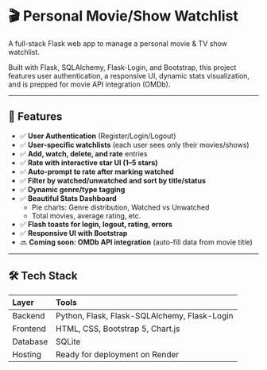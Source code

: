 # 🎬 Personal Movie/Show Watchlist

A full-stack Flask web app to manage a personal movie & TV show watchlist.

Built with Flask, SQLAlchemy, Flask-Login, and Bootstrap, this project features user authentication, a responsive UI, dynamic stats visualization, and is prepped for movie API integration (OMDb).

---

## 🚀 Features

- ✅ **User Authentication** (Register/Login/Logout)
- ✅ **User-specific watchlists** (each user sees only their movies/shows)
- ✅ **Add, watch, delete, and rate** entries
- ✅ **Rate with interactive star UI (1–5 stars)**
- ✅ **Auto-prompt to rate after marking watched**
- ✅ **Filter by watched/unwatched and sort by title/status**
- ✅ **Dynamic genre/type tagging**
- ✅ **Beautiful Stats Dashboard**
  - Pie charts: Genre distribution, Watched vs Unwatched
  - Total movies, average rating, etc.
- ✅ **Flash toasts for login, logout, rating, errors**
- ✅ **Responsive UI with Bootstrap**
- 🔜 **Coming soon: OMDb API integration** (auto-fill data from movie title)

---

## 🛠 Tech Stack

| Layer    | Tools                                        |
| :------- | :------------------------------------------- |
| Backend  | Python, Flask, Flask-SQLAlchemy, Flask-Login |
| Frontend | HTML, CSS, Bootstrap 5, Chart.js             |
| Database | SQLite                                       |
| Hosting  | Ready for deployment on Render               |
